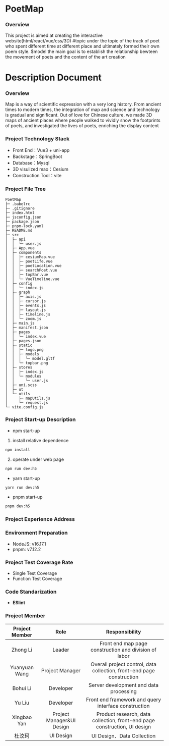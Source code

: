 # PoetMap

### Overview
This project is aimed at creating the interactive website(html/react/vue/css/3D) 
#topic
under the topic of the track of poet who spent different time at different place and ultimately formed their own poem style.
$model
the main goal is to establish the relationship bewteen the movement of poets and the content of the art creation

# Description Document
### Overview
Map is a way of scientific expression with a very long history. From ancient times to modern times, the integration of map and science and technology is gradual and significant. Out of love for Chinese culture, we made 3D maps of ancient places where people walked to vividly show the footprints of poets, and investigated the lives of poets, enriching the display content
### Project Technology Stack
- Front End：Vue3 + uni-app
- Backstage：SpringBoot
- Database：Mysql
- 3D visulized mao：Cesium
- Construction Tool：vite
### Project File Tree
```
PoetMap
├─ .babelrc
├─ .gitignore
├─ index.html
├─ jsconfig.json
├─ package.json
├─ pnpm-lock.yaml
├─ README.md
├─ src
│  ├─ api
│  │  └─ user.js
│  ├─ App.vue
│  ├─ components
│  │  ├─ cesiumMap.vue
│  │  ├─ poetLife.vue
│  │  ├─ poetLocation.vue
│  │  ├─ searchPoet.vue
│  │  ├─ topBar.vue
│  │  └─ VueTimeline.vue
│  ├─ config
│  │  └─ index.js
│  ├─ graph
│  │  ├─ axis.js
│  │  ├─ cursor.js
│  │  ├─ events.js
│  │  ├─ layout.js
│  │  ├─ timeline.js
│  │  └─ zoom.js
│  ├─ main.js
│  ├─ manifest.json
│  ├─ pages
│  │  └─ index.vue
│  ├─ pages.json
│  ├─ static
│  │  ├─ logo.png
│  │  ├─ models
│  │  │  └─ model.gltf
│  │  └─ topbar.png
│  ├─ stores
│  │  ├─ index.js
│  │  └─ modules
│  │     └─ user.js
│  ├─ uni.scss
│  ├─ ut
│  └─ utils
│     ├─ mapUtils.js
│     └─ request.js
└─ vite.config.js

```
### Project Start-up Description
- npm start-up
1. install relative dependence
```bash
npm install
```
2. operate under web page 
```bash
npm run dev:h5
```

- yarn start-up 
```bash
yarn run dev:h5
```

- pnpm start-up 
```bash
pnpm dev:h5
```
### Project Experience Address
### Environment Preparation
- NodeJS: v16.17.1
- pnpm: v7.12.2

### Project Test Coverage Rate

- Single Test Coverage
- Function Test Coverage

### Code Standarization

- **ESlint**

### Project Member

| Project Member | Role | Responsibility |
| :------: | :--: | :--:|
| Zhong Li     | Leader | Front end map page construction and division of labor |
| Yuanyuan Wang | Project Manager | Overall project control, data collection, front-end page construction |
| Bohui Li | Developer | Server development and data processing |
| Yu Liu | Developer | Front end framework and query interface construction |
| Xingbao Yan | Project Manager&UI Design | Product research, data collection, front-end page construction, UI design |
| 杜汶珂 | UI Design | UI Design、Data Collection |
